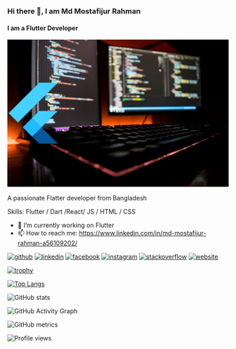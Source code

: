 ### Hi there 👋, I am Md Mostafijur Rahman
#### I am a Flutter Developer
![I am Full Stack Developer](https://github.com/fuadmostafij6/fuadmostafij6/blob/main/flutter.jpeg)

A passionate Flatter developer from Bangladesh

Skills: Flutter / Dart /React/ JS / HTML / CSS

- 🔭 I’m currently working on Flutter 
- 📫 How to reach me: https://www.linkedin.com/in/md-mostafijur-rahman-a56109202/ 


[<img src='https://cdn.jsdelivr.net/npm/simple-icons@3.0.1/icons/github.svg' alt='github' height='40'>](https://github.com/fuadmostafij6)  [<img src='https://cdn.jsdelivr.net/npm/simple-icons@3.0.1/icons/linkedin.svg' alt='linkedin' height='40'>](https://www.linkedin.com/in/md-mostafijur-rahman-a56109202/)  [<img src='https://cdn.jsdelivr.net/npm/simple-icons@3.0.1/icons/facebook.svg' alt='facebook' height='40'>](https://www.facebook.com/https://www.facebook.com/fuad.mostafij.6/)  [<img src='https://cdn.jsdelivr.net/npm/simple-icons@3.0.1/icons/instagram.svg' alt='instagram' height='40'>](https://www.instagram.com/fuad_mostafij6/)  [<img src='https://cdn.jsdelivr.net/npm/simple-icons@3.0.1/icons/stackoverflow.svg' alt='stackoverflow' height='40'>](https://stackoverflow.com/users/fuad-mostafij)  [<img src='https://cdn.jsdelivr.net/npm/simple-icons@3.0.1/icons/icloud.svg' alt='website' height='40'>](https://demoresume.netlify.app/)  

[![trophy](https://github-profile-trophy.vercel.app/?username=fuadmostafij6)](https://github.com/ryo-ma/github-profile-trophy)

[![Top Langs](https://github-readme-stats.vercel.app/api/top-langs/?username=fuadmostafij6)](https://github.com/anuraghazra/github-readme-stats)

![GitHub stats](https://github-readme-stats.vercel.app/api?username=fuadmostafij6&show_icons=true&count_private=true)  

![GitHub Activity Graph](https://activity-graph.herokuapp.com/graph?username=fuadmostafij6)  

![GitHub metrics](https://metrics.lecoq.io/fuadmostafij6)  

![Profile views](https://gpvc.arturio.dev/fuadmostafij6)  
